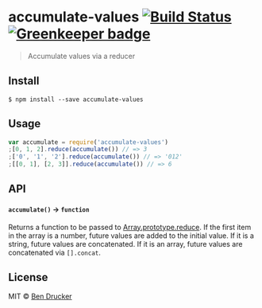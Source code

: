# accumulate-values [![Build Status](https://travis-ci.org/bendrucker/accumulate-values.svg?branch=master)](https://travis-ci.org/bendrucker/accumulate-values) [![Greenkeeper badge](https://badges.greenkeeper.io/bendrucker/accumulate-values.svg)](https://greenkeeper.io/)

> Accumulate values via a reducer

## Install

```
$ npm install --save accumulate-values
```


## Usage

```js
var accumulate = require('accumulate-values')
;[0, 1, 2].reduce(accumulate()) // => 3
;['0', '1', '2'].reduce(accumulate()) // => '012'
;[[0, 1], [2, 3]].reduce(accumulate()) // => 6
```

## API

#### `accumulate()` -> `function`

Returns a function to be passed to [Array.prototype.reduce](https://developer.mozilla.org/en-US/docs/Web/JavaScript/Reference/Global_Objects/Array/Reduce). If the first item in the array is a number, future values are added to the initial value. If it is a string, future values are concatenated. If it is an array, future values are concatenated via `[].concat`.

## License

MIT © [Ben Drucker](http://bendrucker.me)
